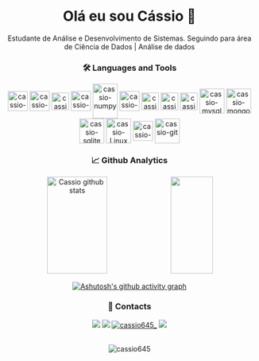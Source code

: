 <div style="display: inline_block" align="center">
<h1>Olá eu sou Cássio 🫠​</h1>

Estudante de Análise e Desenvolvimento de Sistemas. Seguindo para área de Ciência de Dados | Análise de dados
</div>

<div style="display: inline_block" align="center">
<h3>🛠️ Languages and Tools</h3>
<img align="center" alt="cassio-python" height="40" src="https://cdn.jsdelivr.net/gh/devicons/devicon/icons/python/python-original.svg" />
<img align="center" alt="cassio-jupyter" height="40" src="https://cdn.jsdelivr.net/gh/devicons/devicon/icons/jupyter/jupyter-original-wordmark.svg" />
<img align="center" alt="cassio-vscode" height="35" src="https://cdn.jsdelivr.net/gh/devicons/devicon/icons/vscode/vscode-original.svg" />        
<img align="center" alt="cassio-pandas" height="40" src="https://cdn.jsdelivr.net/gh/devicons/devicon/icons/pandas/pandas-original-wordmark.svg" />
<img align="center" alt="cassio-numpy" height="70" width="50" src="https://cdn.jsdelivr.net/gh/devicons/devicon/icons/numpy/numpy-original-wordmark.svg" />

<img align="center" alt="cassio-django" height="40" src="https://cdn.jsdelivr.net/gh/devicons/devicon/icons/django/django-plain.svg" />
<img align="center" alt="cassio-javascript" height="35" src="https://cdn.jsdelivr.net/gh/devicons/devicon/icons/javascript/javascript-original.svg" />
<img align="center" alt="cassio-html" height="35" src="https://cdn.jsdelivr.net/gh/devicons/devicon/icons/html5/html5-original.svg" />
<img align="center" alt="cassio-css" height="35" src="https://cdn.jsdelivr.net/gh/devicons/devicon/icons/css3/css3-original.svg" />

<img align="center" alt="cassio-mysql" height="50" src="https://cdn.jsdelivr.net/gh/devicons/devicon/icons/mysql/mysql-original-wordmark.svg" />     
<img align="center" alt="cassio-mongo" height="50" src="https://cdn.jsdelivr.net/gh/devicons/devicon/icons/mongodb/mongodb-original-wordmark.svg" />
<img align="center" alt="cassio-sqlite" height="50" src="https://cdn.jsdelivr.net/gh/devicons/devicon/icons/sqlite/sqlite-original-wordmark.svg" />

<img align="center" alt="cassio-Linux" height="50" src="https://cdn.jsdelivr.net/gh/devicons/devicon/icons/java/java-original-wordmark.svg" />
<img align="center" alt="cassio-Linux" height="40" src="https://cdn.jsdelivr.net/gh/devicons/devicon/icons/linux/linux-original.svg" />
<img align="center" alt="cassio-git" height="50" src="https://cdn.jsdelivr.net/gh/devicons/devicon/icons/git/git-original-wordmark.svg" />                   
</div>



<div align="center">
 <h3>📈 Github Analytics</h3>
  <img width="49%" height="195px" src="https://github-readme-stats.vercel.app/api?username=cassio645&show_icons=true&count_private=true&hide_border=true&title_color=68b5d1&icon_color=e07274&text_color=eeeeee&bg_color=0d1117" alt="Cassio github stats" /> 
  <img width="41%" height="195px" src="https://github-readme-stats.vercel.app/api/top-langs/?username=cassio645&layout=compact&hide_border=true&title_color=68b5d1&text_color=eeeeee&bg_color=0d1117" />
 
[![Ashutosh's github activity graph](https://github-readme-activity-graph.cyclic.app/graph?username=cassio645&bg_color=0d1117&color=fafafa&line=68b5d1&point=e07274&area=true&hide_border=true)](https://github.com/ashutosh00710/github-readme-activity-graph)
</div>



<div style="display: inline_block" align="center">
<h3>📩 Contacts</h3>
<a href="mailto:cantonio645@gmail.com"><img src="https://img.shields.io/badge/Gmail-D14836?style=for-the-badge&logo=gmail&logoColor=white"></a>
<a href="https://www.linkedin.com/in/cassio-santos-7b6501207/"><img src="https://img.shields.io/badge/LinkedIn-0077B5?style=for-the-badge&logo=linkedin&logoColor=white"></a>
<a href="https://www.instagram.com/cassio645_/"><img src="https://img.shields.io/badge/Instagram-E4405F?style=for-the-badge&logo=instagram&logoColor=white" alt="cassio645_" ></a>
<a href="https://discordapp.com/users/857219600277831730/"><img src="https://img.shields.io/badge/Discord-7289DA?style=for-the-badge&logo=discord&logoColor=white"></a>
</div>

<div align="center">
<br> 
<p align="center"> <img src="https://komarev.com/ghpvc/?username=cassio645&label=Profile%20views&title_color=68b5d1&text_color=eeeeee&bg_color=0d1117&style=flat" alt="cassio645"/> </p>
</div>

